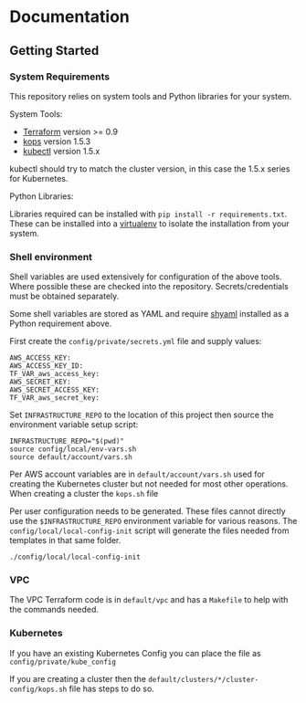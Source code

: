 # Documentation

## Getting Started

### System Requirements

This repository relies on system tools and Python libraries for your system.

System Tools:
* [Terraform](https://www.terraform.io) version >= 0.9
* [kops](https://github.com/kubernetes/kops) version 1.5.3
* [kubectl](https://kubernetes.io/docs/user-guide/kubectl-overview/) version 1.5.x

kubectl should try to match the cluster version, in this case the 1.5.x series for Kubernetes.

Python Libraries:

Libraries required can be installed with `pip install -r requirements.txt`. These can be installed into a [virtualenv](https://virtualenv.pypa.io/en/stable/) to isolate the installation from your system.

### Shell environment

Shell variables are used extensively for configuration of the above tools. Where possible these are checked into the repository. Secrets/credentials must be obtained separately.

Some shell variables are stored as YAML and require [shyaml](https://github.com/0k/shyaml) installed as a Python requirement above.

First create the `config/private/secrets.yml` file and supply values:

```
AWS_ACCESS_KEY:
AWS_ACCESS_KEY_ID:
TF_VAR_aws_access_key:
AWS_SECRET_KEY:
AWS_SECRET_ACCESS_KEY:
TF_VAR_aws_secret_key:
```

Set `INFRASTRUCTURE_REPO` to the location of this project then source the environment variable setup script:

```
INFRASTRUCTURE_REPO="$(pwd)"
source config/local/env-vars.sh
source default/account/vars.sh
```

Per AWS account variables are in `default/account/vars.sh` used for creating the Kubernetes cluster but not needed for most other operations. When creating a cluster the `kops.sh` file

Per user configuration needs to be generated. These files cannot directly use the `$INFRASTRUCTURE_REPO` environment variable for various reasons. The `config/local/local-config-init` script will generate the files needed from templates in that same folder.

```
./config/local/local-config-init
```

### VPC

The VPC Terraform code is in `default/vpc` and has a `Makefile` to help with the commands needed.

### Kubernetes

If you have an existing Kubernetes Config you can place the file as `config/private/kube_config`

If you are creating a cluster then the `default/clusters/*/cluster-config/kops.sh` file has steps to do so.
